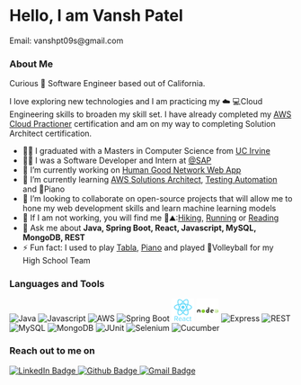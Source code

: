 <h1>Hello, I am Vansh Patel</h1>
Email: vanshpt09s@gmail.com

### About Me ###
Curious 🤔 Software Engineer based out of California. 

I love exploring new technologies and I am practicing my :cloud: 💻Cloud Engineering skills to broaden my skill set. I have already completed my [AWS Cloud Practioner](https://www.credly.com/badges/b11e7b3f-94cd-40e8-a8f3-a3a4b85075dd/linked_in_profile) certification and am on my way to completing Solution Architect certification.


- 👨‍🎓 I graduated with a Masters in Computer Science from [UC Irvine](https://uci.edu/)
- 👨‍💻 I was a Software Developer and Intern at [@SAP](https://www.sap.com/index.html)
- 🔭 I’m currently working on [Human Good Network Web App](https://github.com/OneCommunityGlobal/HighestGoodNetworkApp)
- 🌱 I’m currently learning [AWS Solutions Architect](https://aws.amazon.com/certification/certified-solutions-architect-associate/), [Testing Automation](https://github.com/TheDescendant39/SeleniumTests) and 🎹Piano
- 👯 I’m looking to collaborate on open-source projects that will allow me to hone my web development skills and learn machine learning models
- 🏃 If I am not working, you will find me 🥾⛰️:[Hiking](https://www.alltrails.com/members/vansh-patel-4?ref=header), [Running](https://www.strava.com/athletes/104741922) or [Reading](https://www.goodreads.com/book/show/44767458-dune)
- 💬 Ask me about **Java, Spring Boot, React, Javascript, MySQL, MongoDB, REST**
- ⚡ Fun fact: I used to play [Tabla](https://en.wikipedia.org/wiki/Tabla), [Piano](https://en.wikipedia.org/wiki/Piano) and played 🏐Volleyball for my High School Team

### Languages and Tools ###
<div id="badges_tech">
  <a style="text-decoration:none;" target="_blank" href="">
    <img src="https://github.com/yurijserrano/Github-Profile-Readme-Logos/blob/master/programming%20languages/java.svg" alt="Java" width="40" height="40">
  </a>
   <a style="text-decoration:none;" target="_blank" href="">
    <img src="https://github.com/yurijserrano/Github-Profile-Readme-Logos/blob/master/programming%20languages/javascript.svg" alt="Javascript" width="40" height="40">
  </a>
   <a style="text-decoration:none;" target="_blank" href="">
    <img src="https://github.com/yurijserrano/Github-Profile-Readme-Logos/blob/master/cloud/amazon.svg" alt="AWS" width="40" height="40">
  </a>
   <a style="text-decoration:none;" target="_blank" href="">
    <img src="https://github.com/yurijserrano/Github-Profile-Readme-Logos/blob/master/frameworks/spring.svg" alt="Spring Boot" width="40" height="40">
  </a>
   <a style="text-decoration:none;" target="_blank" href="">
    <img src="https://raw.githubusercontent.com/devicons/devicon/master/icons/react/react-original-wordmark.svg" alt="React" width="40" height="40">
  </a>
   <a style="text-decoration:none;" target="_blank" href="">
    <img src="https://raw.githubusercontent.com/devicons/devicon/master/icons/nodejs/nodejs-original-wordmark.svg" alt="Node.js" width="40" height="40">
  </a>
   <a style="text-decoration:none;" target="_blank" href="">
    <img src="" alt="Express" width="40" height="40">
  </a>
   <a style="text-decoration:none;" target="_blank" href="">
    <img src="" alt="REST" width="40" height="40">
  </a>
   <a style="text-decoration:none;" target="_blank" href="">
    <img src="https://github.com/yurijserrano/Github-Profile-Readme-Logos/blob/master/databases/mysql.svg" alt="MySQL" width="40" height="40">
  </a>
   <a style="text-decoration:none;" target="_blank" href="">
    <img src="https://github.com/yurijserrano/Github-Profile-Readme-Logos/blob/master/databases/mongodb.svg" alt="MongoDB" width="40" height="40">
  </a>
   <a style="text-decoration:none;" target="_blank" href="">
    <img src="" alt="JUnit" width="40" height="40">
  </a>
   <a style="text-decoration:none;" target="_blank" href="">
    <img src="" alt="Selenium" width="40" height="40">
  </a>
   <a style="text-decoration:none;" target="_blank" href="">
    <img src="" alt="Cucumber" width="40" height="40">
  </a>
</div>

### Reach out to me on ###
<div id="badges_social">
  <a href="https://www.linkedin.com/in/vanshspatel/">
    <img src="https://img.shields.io/badge/LinkedIn-blue?style=for-the-badge&logo=linkedin&logoColor=white" alt="LinkedIn Badge"/>
  </a>
  <a href="https://github.com/TheDescendant39">
    <img src="https://img.shields.io/badge/github-%23121011.svg?style=for-the-badge&logo=github&logoColor=white" alt="Github Badge"/>
  </a>
  <a href="mailto:vanshpt09s@gmail.com">
    <img src="https://img.shields.io/badge/Gmail-D14836?style=for-the-badge&logo=gmail&logoColor=white" alt="Gmail Badge"/>
  </a>
</div>
